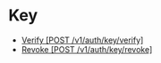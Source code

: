 # Key

- [Verify [POST /v1/auth/key/verify]](./1_verify.md)
- [Revoke [POST /v1/auth/key/revoke]](./1_revoke.md)
